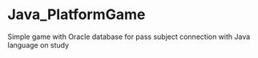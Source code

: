# Java_PlatformGame

Simple game with Oracle database for pass subject connection with Java language on study

